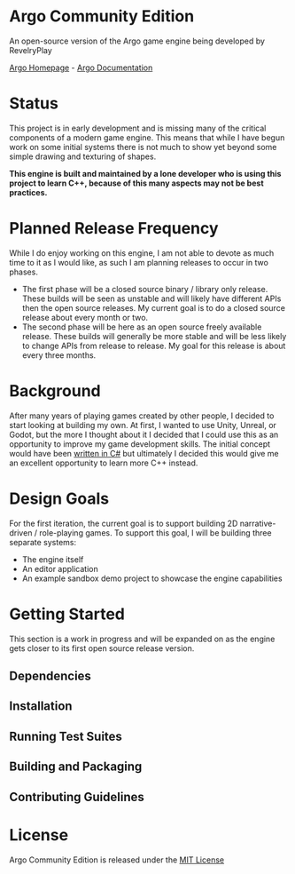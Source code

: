 # Argo Community Edition

An open-source version of the Argo game engine being developed by RevelryPlay

[Argo Homepage](https://www.revelryplay.com/Projects/Argo/) - [Argo Documentation](https://docs.revelryplay.com/argo/)

# Status

This project is in early development and is missing many of the critical components of a modern game engine. This means
that while I have begun work on some initial systems there is not much to show yet beyond some simple drawing and
texturing of shapes.

**This engine is built and maintained by a lone developer who is using this project
to learn C++, because of this many aspects may not be best practices.**

# Planned Release Frequency

While I do enjoy working on this engine, I am not able to devote as much time to it as I would like, as such I am
planning releases to occur in two phases.

- The first phase will be a closed source binary / library only release. These builds will be seen as unstable and will
  likely have different APIs then the open source releases. My current goal
  is to do a closed source release about every month or two.
- The second phase will be here as an open source freely available release. These builds will generally be more stable
  and will be less likely to change APIs from release to release. My goal for
  this release is about every three months.

# Background

After many years of playing games created by other people, I decided to start looking at building my own.
At first, I wanted to use Unity, Unreal, or Godot, but the more I thought about it I decided that I could use this as an
opportunity to improve my game development skills.
The initial concept would have been [written in C#](https://github.com/RevelryPlay/Argo-CS) but ultimately I decided
this would give me an excellent opportunity to learn more C++ instead.

# Design Goals

For the first iteration, the current goal is to support building 2D narrative-driven / role-playing games.
To support this goal, I will be building three separate systems:

- The engine itself
- An editor application
- An example sandbox demo project to showcase the engine capabilities

# Getting Started

This section is a work in progress and will be expanded on as the engine gets closer to its first open source release
version.

## Dependencies

## Installation

## Running Test Suites

## Building and Packaging

## Contributing Guidelines

# License

Argo Community Edition is released under the [MIT License](https://opensource.org/license/mit/)

